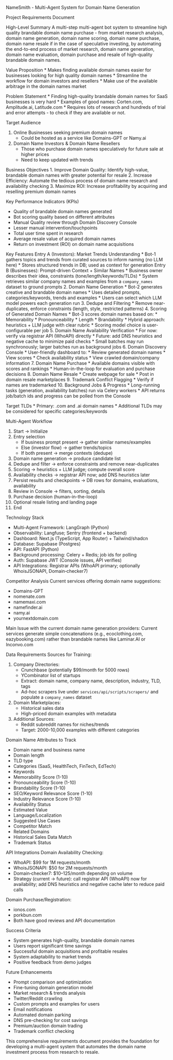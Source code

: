 NameSmith - Multi-Agent System for Domain Name Generation

Project Requirements Document

High-Level Summary
A multi-step multi-agent bot system to streamline high quality brandable domain name purchase - from market research analysis, domain name generation, domain name scoring, domain name purchase, domain name resale if in the case of speculative investing, by automating the end-to-end process of market research, domain name generation, domain name evaluation, domain purchase and resale of high-quality brandable domain names.

Value Proposition
    * Makes finding available domain names easier for businesses looking for high quality domain names
    * Streamline the workflow for domain investors and resellers
    * Make use of the available arbitrage in the domain names market

Problem Statement
    * Finding high-quality brandable domain names for SaaS businesses is very hard
    * Examples of good names: Corten.com, Amplitude.ai, Latitude.com
    * Requires lots of research and hundreds of trial and error attempts - to check if they are available or not.

Target Audience
1. Online Businesses seeking premium domain names
    * Could be hosted as a service like Domains-GPT or Namy.ai
2. Domain Name Investors & Domain Name Resellers
    * Those who purchase domain names speculatively for future sale at higher prices
    * Need to keep updated with trends


Business Objectives
    1. Improve Domain Quality: Identify high-value, brandable domain names with greater potential for resale
    2. Increase Efficiency: Automate the tedious process of domain name research and availability checking
    3. Maximize ROI: Increase profitability by acquiring and reselling premium domain names

Key Performance Indicators (KPIs)
* Quality of brandable domain names generated
* Bot scoring quality based on different attributes
* Manual Quality review through Domain Discovery Console
* Lesser manual intervention/touchpoints
* Total user time spent in research
* Average resale value of acquired domain names
* Return on investment (ROI) on domain name acquisitions

Key Features
Entry A (Investors): Market Trends Understanding
    * Bot-1 gathers topics and trends from curated sources to inform naming (no LLM here)
    * Stores structured trends in DB; used as context for generation
Entry B (Businesses): Prompt-driven Context + Similar Names
    * Business owner describes their idea, constraints (tone/length/keywords/TLDs)
    * System retrieves similar company names and examples from a `company_names` dataset to ground prompts
2. Domain Name Generation
    * Bot-2 generates creative and brandable domain names
    * Uses detailed prompts, categories/keywords, trends and examples
    * Users can select which LLM model powers each generation run
3. Dedupe and Filtering
    * Remove near-duplicates, enforce constraints (length, style, restricted patterns)
4. Scoring of Generated Domain Names
    * Bot-3 scores domain names based on:
        * Memorability
        * Pronounceability
        * Length
        * Brandability
    * Hybrid approach: heuristics + LLM judge with clear rubric
    * Scoring model choice is user-configurable per job
5. Domain Name Availability Verification
    * For now: verify via registrar API (WhoAPI) directly
    * Future: add DNS heuristics and negative cache to minimize paid checks
    * Small batches may run synchronously; larger batches run as background jobs
6. Domain Discovery Console
    * User-friendly dashboard to:
        * Review generated domain names
        * View scores
        * Check availability status
        * View crawled domain/company information
7. Domain Name Purchase
    * Available domains visible with scores and rankings
    * Human-in-the-loop for evaluation and purchase decisions
8. Domain Name Resale
    * Create webpage for sale
    * Post in domain resale marketplaces
9. Trademark Conflict Flagging
    * Verify if names are trademarked
10. Background Jobs & Progress
    * Long-running tasks (generation, availability batches) run via Celery workers
    * API returns job/batch ids and progress can be polled from the Console

Target TLDs
    * Primary: .com and .ai domain names
    * Additional TLDs may be considered for specific categories/keywords

Multi-Agent Workflow
1. Start → Initialize
2. Entry selection
    * If business prompt present → gather similar names/examples
    * Else (investor flow) → gather trends/topics
    * If both present → merge contexts (dedupe)
3. Domain name generation → produce candidate list
4. Dedupe and filter → enforce constraints and remove near-duplicates
5. Scoring → heuristics + LLM judge; compute overall score
6. Availability checks → registrar API now; add DNS heuristics later
7. Persist results and checkpoints → DB rows for domains, evaluations, availability
8. Review in Console → filters, sorting, details
9. Purchase decision (human-in-the-loop)
10. Optional resale listing and landing page
11. End

Technology Stack
* Multi-Agent Framework: LangGraph (Python)
* Observability: Langfuse; Sentry (frontend + backend)
* Dashboard: Next.js (TypeScript, App Router) + Tailwind/shadcn
* Database: Supabase (Postgres)
* API: FastAPI (Python)
* Background processing: Celery + Redis; job ids for polling
* Auth: Supabase JWT (Console issues, API verifies)
* API Integrations: Registrar APIs (WhoAPI primary; optionally WhoisJSONAPI, Domain‑checker7)

Competitor Analysis
Current services offering domain name suggestions:
* Domains-GPT
* nomenate.com
* namemaxi.com
* namefinder.ai
* namy.ai
* yournextdomain.com

Main Issue with the current domain name generation providers: Current services generate simple concatenations (e.g., ecoclothing.com, eazybooking.com) rather than brandable names like Laminar.AI or Inconvo.com

Data Requirements
Sources for Training:
1. Company Directories:
    * Crunchbase (potentially $99/month for 5000 rows)
    * YCombinator list of startups
    * Extract: domain name, company name, description, industry, TLD, tags
    * Ad-hoc scrapers live under `services/api/scripts/scrapers/` and populate a `company_names` dataset
2. Domain Marketplaces:
    * Historical sales data
    * High-priced domain examples with metadata
3. Additional Sources:
    * Reddit subreddit names for niches/trends
    * Target: 2000-10,000 examples with different categories

Domain Name Attributes to Track
* Domain name and business name
* Domain length
* TLD type
* Categories (SaaS, HealthTech, FinTech, EdTech)
* Keywords
* Memorability Score (1-10)
* Pronounceability Score (1-10)
* Brandability Score (1-10)
* SEO/Keyword Relevance Score (1-10)
* Industry Relevance Score (1-10)
* Availability Status
* Estimated Value
* Language/Localization
* Suggested Use Cases
* Competitor Match
* Related Domains
* Historical Sales Data Match
* Trademark Status

API Integrations
Domain Availability Checking:
* WhoAPI: $99 for 1M requests/month
* WhoisJSONAPI: $50 for 2M requests/month
* Domain‑checker7: $10–125/month depending on volume
* Strategy (current → future): call registrar API (WhoAPI) now for availability; add DNS heuristics and negative cache later to reduce paid calls

Domain Purchase/Registration:
* ionos.com
* porkbun.com
* Both have good reviews and API documentation


Success Criteria
* System generates high-quality, brandable domain names
* Users report significant time savings
* Successful domain acquisitions and profitable resales
* System adaptability to market trends
* Positive feedback from demo judges

Future Enhancements
* Prompt comparison and optimization
* Fine-tuning domain generation model
* Market research & trends analysis
* Twitter/Reddit crawling
* Custom prompts and examples for users
* Email notifications
* Automated domain parking
* DNS pre-checking for cost savings
* Premium/auction domain trading
* Trademark conflict checking



This comprehensive requirements document provides the foundation for developing a multi-agent system that automates the domain name investment process from research to resale.

